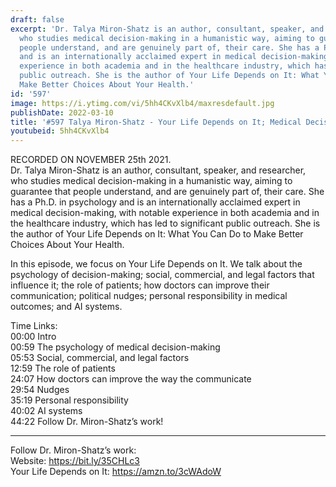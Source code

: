 ```yaml
---
draft: false
excerpt: 'Dr. Talya Miron-Shatz is an author, consultant, speaker, and researcher,
  who studies medical decision-making in a humanistic way, aiming to guarantee that
  people understand, and are genuinely part of, their care. She has a Ph.D. in psychology
  and is an internationally acclaimed expert in medical decision-making, with notable
  experience in both academia and in the healthcare industry, which has led to significant
  public outreach. She is the author of Your Life Depends on It: What You Can Do to
  Make Better Choices About Your Health.'
id: '597'
image: https://i.ytimg.com/vi/5hh4CKvXlb4/maxresdefault.jpg
publishDate: 2022-03-10
title: '#597 Talya Miron-Shatz - Your Life Depends on It; Medical Decision-Making'
youtubeid: 5hh4CKvXlb4
---
```

<div class="timelinks">

RECORDED ON NOVEMBER 25th 2021.  
Dr. Talya Miron-Shatz is an author, consultant, speaker, and researcher, who studies medical decision-making in a humanistic way, aiming to guarantee that people understand, and are genuinely part of, their care. She has a Ph.D. in psychology and is an internationally acclaimed expert in medical decision-making, with notable experience in both academia and in the healthcare industry, which has led to significant public outreach. She is the author of Your Life Depends on It: What You Can Do to Make Better Choices About Your Health.

In this episode, we focus on Your Life Depends on It. We talk about the psychology of decision-making; social, commercial, and legal factors that influence it; the role of patients; how doctors can improve their communication; political nudges; personal responsibility in medical outcomes; and AI systems.

Time Links:  
<time>00:00</time> Intro  
<time>00:59</time> The psychology of medical decision-making  
<time>05:53</time> Social, commercial, and legal factors  
<time>12:59</time> The role of patients  
<time>24:07</time> How doctors can improve the way the communicate  
<time>29:54</time> Nudges  
<time>35:19</time> Personal responsibility  
<time>40:02</time> AI systems  
<time>44:22</time> Follow Dr. Miron-Shatz’s work!

---

Follow Dr. Miron-Shatz’s work:  
Website: https://bit.ly/35CHLc3  
Your Life Depends on It: https://amzn.to/3cWAdoW
</div>

